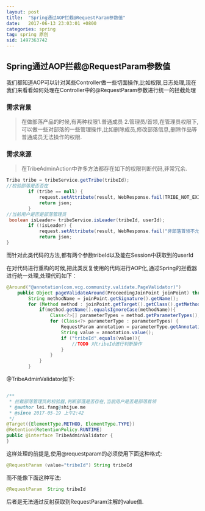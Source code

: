 ```yaml
---
layout: post
title:  "Spring通过AOP拦截@RequestParam参数值"
date:   2017-06-13 23:03:01 +0800
categories: spring
tag: spring 原创
sid: 1497363742
---
```


## Spring通过AOP拦截@RequestParam参数值

我们都知道AOP可以针对某些Controller做一些切面操作,比如权限,日志处理,现在我们来看看如何处理在Controller中的@RequestParam参数进行统一的拦截处理

### 需求背景

> 在做部落产品的时候,有两种权限1.普通成员 2.管理员/首领,在管理员权限下,可以做一些对部落的一些管理操作,比如删除成员,修改部落信息,删除作品等普通成员无法操作的权限.

### 需求来源

> 在TribeAdminAction中许多方法都存在如下的权限判断代码,非常冗余.

~~~java
Tribe tribe = tribeService.getTribe(tribeId);
//校验部落是否否在
        if (tribe == null) {
            request.setAttribute(result, WebResponse.fail(TRIBE_NOT_EXISTS + tribeId));
            return json;
        }
//当前用户是否是部落管理员
 boolean isLeader= tribeService.isLeader(tribeId, userId);
        if (!isLeader) {
            request.setAttribute(result, WebResponse.fail("非部落首领不允许操作"));
            return json;
}

~~~

而针对此类代码的方法,都有两个参数tribeId以及能在Session中获取到的userId

在对代码进行重构的时候,把此类反复使用的代码进行AOP化,通过Spring的拦截器进行统一处理,处理代码如下：



~~~java
@Around("@annotation(com.vcg.community.validate.PageValidator)")
    public Object pageValidateAround(ProceedingJoinPoint joinPoint) throws Throwable{
        String methodName = joinPoint.getSignature().getName();
        for (Method method : joinPoint.getTarget().getClass().getMethods()) {
            if(method.getName().equalsIgnoreCase(methodName)){
                Class<?>[] parameterTypes = method.getParameterTypes();
                for (Class<?> parameterType : parameterTypes) {
                    RequestParam annotation = parameterType.getAnnotation(RequestParam.class);
                    String value = annotation.value();
                    if ("tribeId".equals(value)){
                        //TODO 对tribeId进行判断操作
                    }
                }
            }
        }
~~~

@TribeAdminValidator如下:
~~~java

/**
 * 拦截部落管理员的校验器,判断部落是否存在,当前用户是否是部落首领
 * @author lei.fang@shijue.me
 * @since 2017-05-19 上午2:42
 */
@Target({ElementType.METHOD, ElementType.TYPE})
@Retention(RetentionPolicy.RUNTIME)
public @interface TribeAdminValidator {
}
~~~

这样处理的前提是,使用@requestparam的必须使用下面这种格式:
~~~java
@RequestParam (value="tribeId") String tribeId
~~~
而不能像下面这种写法:
~~~java
@RequestParam  String tribeId
~~~

后者是无法通过反射获取到RequestParam注解的value值.